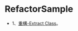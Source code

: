 # RefactorSample

* 1、[重構-Extract Class](https://sunnyday0932.github.io/2021/%E9%87%8D%E6%A7%8B-extract-class/)。
